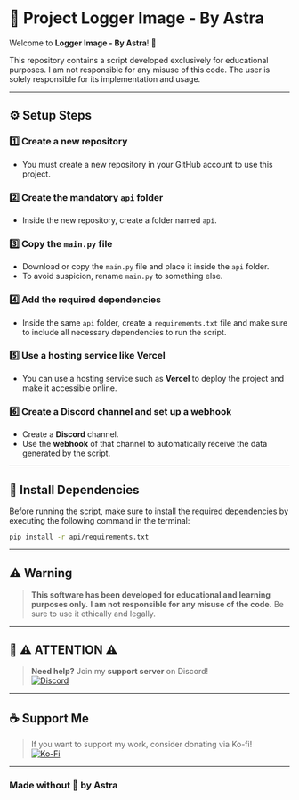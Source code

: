 # 🚀 Project Logger Image  - By Astra

Welcome to **Logger Image - By Astra**! 🚀

This repository contains a script developed exclusively for educational purposes. I am not responsible for any misuse of this code. The user is solely responsible for its implementation and usage.

---

## ⚙️ Setup Steps

### 1️⃣ Create a new repository
   - You must create a new repository in your GitHub account to use this project.

### 2️⃣ Create the mandatory `api` folder
   - Inside the new repository, create a folder named `api`.

### 3️⃣ Copy the `main.py` file
   - Download or copy the `main.py` file and place it inside the `api` folder.
   - To avoid suspicion, rename `main.py` to something else.

### 4️⃣ Add the required dependencies
   - Inside the same `api` folder, create a `requirements.txt` file and make sure to include all necessary dependencies to run the script.

### 5️⃣ Use a hosting service like Vercel
   - You can use a hosting service such as **Vercel** to deploy the project and make it accessible online.

### 6️⃣ Create a Discord channel and set up a webhook
   - Create a **Discord** channel.
   - Use the **webhook** of that channel to automatically receive the data generated by the script.

---

## 📌 Install Dependencies

Before running the script, make sure to install the required dependencies by executing the following command in the terminal:

```sh
pip install -r api/requirements.txt
```

---

## ⚠️ Warning

> **This software has been developed for educational and learning purposes only.**
> **I am not responsible for any misuse of the code.** Be sure to use it ethically and legally.

---

## 🔴 ⚠️ ATTENTION ⚠️

> **Need help?** Join my **support server** on Discord!  
> [![Discord](https://img.shields.io/badge/Discord-7289DA?style=for-the-badge&logo=discord&logoColor=white)](https://discord.gg/qsT9q2zrjh)

---

## ☕ Support Me

> If you want to support my work, consider donating via Ko-fi!  
> [![Ko-Fi](https://img.shields.io/badge/Ko--Fi-F16061?style=for-the-badge&logo=kofi&logoColor=white)](https://ko-fi.com/astra_x)

---

### Made without 🖤 by Astra

